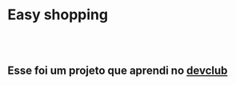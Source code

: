 <h1>Easy shopping</h1>
<br>
<br>
<h2>Esse foi um projeto que aprendi no <a href=https://rodolfomori.com.br/devclub">devclub</a></h2>
